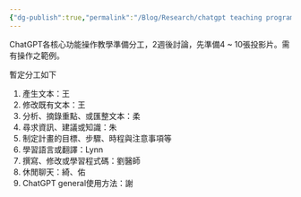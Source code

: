 ```yaml
---
{"dg-publish":true,"permalink":"/Blog/Research/chatgpt teaching program preparation/","title":"ChatGPT 核心功能操作教學準備分工","tags":["blog","work","chatgpt","teaching"],"created":"2023-09-07","updated":"2023-09-07"}
---
```


ChatGPT各核心功能操作教學準備分工，2週後討論，先準備4 ~ 10張投影片。需有操作之範例。

暫定分工如下

1. 產生文本：王
2. 修改既有文本：王
3. 分析、摘錄重點、或匯整文本：柔
4. 尋求資訊、建議或知識：朱
5. 制定計畫的目標、步驟、時程與注意事項等
6. 學習語言或翻譯：Lynn
7. 撰寫、修改或學習程式碼：劉醫師
8. 休閒聊天：綺、佑
9. ChatGPT general使用方法：謝